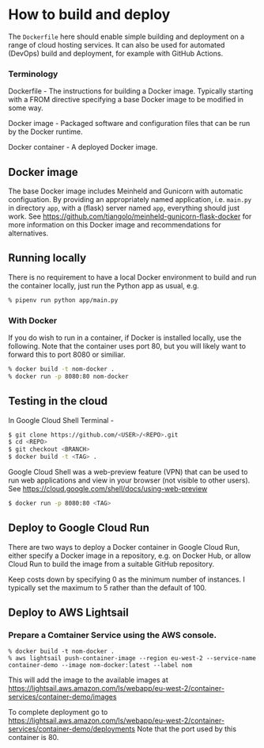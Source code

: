 # How to build and deploy

The ```Dockerfile``` here should enable simple building and deployment on a range of cloud hosting
services. It can also be used for automated (DevOps) build and deployment, for example with GitHub Actions.

### Terminology

Dockerfile - The instructions for building a Docker image. Typically starting with a FROM directive specifying a base Docker image to be modified in some way.

Docker image - Packaged software and configuration files that can be run by the Docker runtime.

Docker container - A deployed Docker image.

## Docker image

The base Docker image includes Meinheld and Gunicorn with automatic configuation.  By providing an appropriately named application, i.e. ```main.py``` in directory ```app```, with a (flask) server named ```app```, everything should just work.  See <https://github.com/tiangolo/meinheld-gunicorn-flask-docker> for more information on this Docker image and recommendations for alternatives.


## Running locally
There is no requirement to have a local Docker environment to build and run the container locally,
just run the Python app as usual, e.g.

```sh
% pipenv run python app/main.py
```

### With Docker
If you do wish to run in a container, if Docker is installed locally, use the following.
Note that the container uses port 80, but you will likely want to forward this to port 8080
or similiar.

```sh
% docker build -t nom-docker .
% docker run -p 8080:80 nom-docker
```

## Testing in the cloud

In Google Cloud Shell Terminal -
```sh
$ git clone https://github.com/<USER>/<REPO>.git
$ cd <REPO>
$ git checkout <BRANCH>
$ docker build -t <TAG> .
```

Google Cloud Shell was a web-preview feature (VPN) that can be used to run web applications and view in your browser (not visible to other users). See <https://cloud.google.com/shell/docs/using-web-preview>

```sh
$ docker run -p 8080:80 <TAG>
```

## Deploy to Google Cloud Run

There are two ways to deploy a Docker container in Google Cloud Run, either specify a Docker image in a repository, e.g. on Docker Hub, or allow Cloud Run to build the image from a suitable GitHub repository.  

Keep costs down by specifying 0 as the minimum number of instances.  I typically set the maximum to 5 rather than the default of 100.

## Deploy to AWS Lightsail

### Prepare a Comtainer Service using the AWS console.

```
% docker build -t nom-docker .
% aws lightsail push-container-image --region eu-west-2 --service-name container-demo --image nom-docker:latest --label nom 
```

This will add the image to the available images at <https://lightsail.aws.amazon.com/ls/webapp/eu-west-2/container-services/container-demo/images>

To complete deployment go to <https://lightsail.aws.amazon.com/ls/webapp/eu-west-2/container-services/container-demo/deployments>  Note that the port used by this container is 80.

